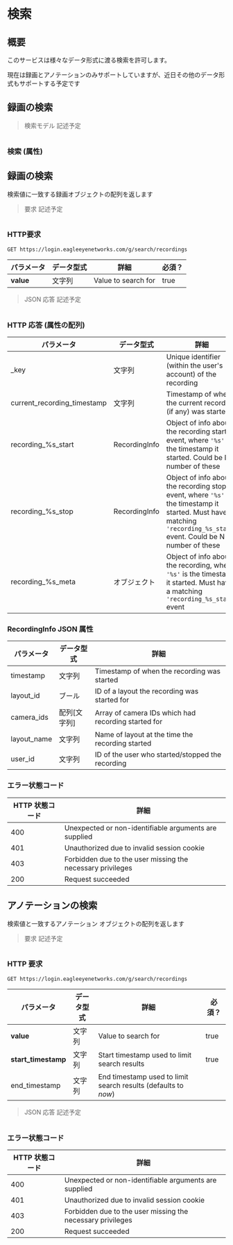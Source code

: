 # 検索

<!--===================================================================-->
## 概要
<!--===================================================================-->

このサービスは様々なデータ形式に渡る検索を許可します。

<aside class="success">現在は録画とアノテーションのみサポートしていますが、近日その他のデータ形式もサポートする予定です</aside>

<!--===================================================================-->
## 録画の検索
<!--===================================================================-->

> 検索モデル 記述予定

```json
```

### 検索 (属性)

<details hidden>
パラメータ   | データ型式  | 詳細
--------- | --------- | -----------
<p hidden>???</p> | <p hidden>???</p> | <p hidden>???</p>
</details>


<!--===================================================================-->
## 録画の検索
<!--===================================================================-->

検索値に一致する録画オブジェクトの配列を返します

> 要求 記述予定

```shell
```

### HTTP要求

`GET https://login.eagleeyenetworks.com/g/search/recordings`

パラメータ   | データ型式  | 詳細         | 必須？
--------- | --------- | ----------- | -----------
**value** | 文字列     | Value to search for | true

> JSON 応答 記述予定

```json
```

### HTTP 応答 (属性の配列)

パラメータ                     | データ型式      | 詳細
---------                   | ---------     | -----------
\_key                       | 文字列        | Unique identifier (within the user's account) of the recording
current_recording_timestamp | 文字列        | Timestamp of when the current recording (if any) was started
recording_%s_start          | RecordingInfo | Object of info about the recording start event, where `'%s'` is the timestamp it started. Could be N number of these
recording_%s_stop           | RecordingInfo | Object of info about the recording stop event, where `'%s'` is the timestamp it started. Must have a matching `'recording_%s_start'` event. Could be N number of these
recording_%s_meta           | オブジェクト     | Object of info about the recording, where `'%s'` is the timestamp it started. Must have a matching `'recording_%s_start'` event

### RecordingInfo JSON 属性

パラメータ     | データ型式      | 詳細
---------   | ---------     | -----------
timestamp   | 文字列         | Timestamp of when the recording was started
layout_id   | ブール         | ID of a layout the recording was started for
camera_ids  | 配列[文字列]    | Array of camera IDs which had recording started for
layout_name | 文字列         | Name of layout at the time the recording started
user_id     | 文字列         | ID of the user who started/stopped the recording

### エラー状態コード

HTTP 状態コード     | 詳細
---------------- | -----------
400 | Unexpected or non-identifiable arguments are supplied
401 | Unauthorized due to invalid session cookie
403 | Forbidden due to the user missing the necessary privileges
200 | Request succeeded

<!--===================================================================-->
## アノテーションの検索
<!--===================================================================-->

検索値と一致するアノテーション オブジェクトの配列を返します

> 要求 記述予定

```shell
```

### HTTP 要求

`GET https://login.eagleeyenetworks.com/g/search/recordings`

パラメータ             | データ型式  | 詳細         | 必須？
---------           | --------- | ----------- | -----------
**value**           | 文字列     | Value to search for | true
**start_timestamp** | 文字列     | Start timestamp used to limit search results | true
end_timestamp       | 文字列     | End timestamp used to limit search results (defaults to *now*)

> JSON 応答 記述予定

```json
```

<details hidden>
### HTTP 応答 (属性の配列)

パラメータ   | データ型式      | 詳細
--------- | ---------     | -----------
<p hidden>???</p> | array[object] | <p hidden>???</p>
</details>


### エラー状態コード

HTTP 状態コード     | 詳細
---------------- | -----------
400 | Unexpected or non-identifiable arguments are supplied
401 | Unauthorized due to invalid session cookie
403 | Forbidden due to the user missing the necessary privileges
200 | Request succeeded
